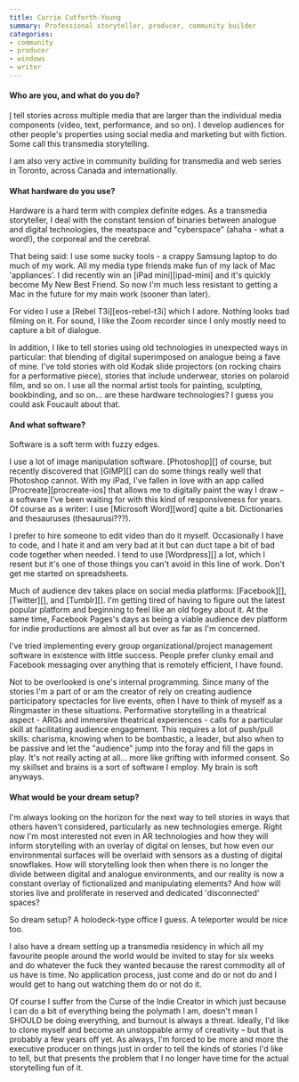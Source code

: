 ```yaml
---
title: Carrie Cutforth-Young
summary: Professional storyteller, producer, community builder
categories:
- community
- producer
- windows
- writer
---
```


#### Who are you, and what do you do?

[I](http://carriecutforthyoung.com/ "Carrie's website.") tell stories across multiple media that are larger than the individual media components (video, text, performance, and so on). I develop audiences for other people's properties using social media and marketing but with fiction. Some call this transmedia storytelling. 

I am also very active in community building for transmedia and web series in Toronto, across Canada and internationally.

#### What hardware do you use?

Hardware is a hard term with complex definite edges. As a transmedia storyteller, I deal with the constant tension of binaries between analogue and digital technologies, the meatspace and "cyberspace" (ahaha - what a word!), the corporeal and the cerebral. 

That being said: I use some sucky tools - a crappy Samsung laptop to do much of my work. All my media type friends make fun of my lack of Mac 'appliances'. I did recently win an [iPad mini][ipad-mini] and it's quickly become My New Best Friend. So now I'm much less resistant to getting a Mac in the future for my main work (sooner than later).

For video I use a [Rebel T3i][eos-rebel-t3i] which I adore. Nothing looks bad filming on it. For sound, I like the Zoom recorder since I only mostly need to capture a bit of dialogue.

In addition, I like to tell stories using old technologies in unexpected ways in particular: that blending of digital superimposed on analogue being a fave of mine. I've told stories with old Kodak slide projectors (on rocking chairs for a performative piece), stories that include underwear, stories on polaroid film, and so on. I use all the normal artist tools for painting, sculpting, bookbinding, and so on... are these hardware technologies? I guess you could ask Foucault about that.

#### And what software?

Software is a soft term with fuzzy edges.

I use a lot of image manipulation software. [Photoshop][] of course, but recently discovered that [GIMP][] can do some things really well that Photoshop cannot. With my iPad, I've fallen in love with an app called [Procreate][procreate-ios] that allows me to digitally paint the way I draw – a software I've been waiting for with this kind of responsiveness for years. Of course as a writer: I use [Microsoft Word][word] quite a bit. Dictionaries and thesauruses (thesaurusi???).

I prefer to hire someone to edit video than do it myself. Occasionally I have to code, and I hate it and am very bad at it but can duct tape a bit of bad code together when needed. I tend to use [Wordpress][] a lot, which I resent but it's one of those things you can't avoid in this line of work. Don't get me started on spreadsheets.

Much of audience dev takes place on social media platforms: [Facebook][], [Twitter][], and [Tumblr][]. I'm getting tired of having to figure out the latest popular platform and beginning to feel like an old fogey about it. At the same time, Facebook Pages's days as being a viable audience dev platform for indie productions are almost all but over as far as I'm concerned.

I've tried implementing every group organizational/project management software in existence with little success. People prefer clunky email and Facebook messaging over anything that is remotely efficient, I have found.

Not to be overlooked is one's internal programming. Since many of the stories I'm a part of or am the creator of rely on creating audience participatory spectacles for live events, often I have to think of myself as a Ringmaster in these situations. Performative storytelling in a theatrical aspect - ARGs and immersive theatrical experiences - calls for a particular skill at facilitating audience engagement. This requires a lot of push/pull skills: charisma, knowing when to be bombastic, a leader, but also when to be passive and let the "audience" jump into the foray and fill the gaps in play. It's not really acting at all... more like grifting with informed consent. So my skillset and brains is a sort of software I employ. My brain is soft anyways.

#### What would be your dream setup?

I'm always looking on the horizon for the next way to tell stories in ways that others haven't considered, particularly as new technologies emerge. Right now I'm most interested not even in AR technologies and how they will inform storytelling with an overlay of digital on lenses, but how even our environmental surfaces will be overlaid with sensors as a dusting of digital snowflakes. How will storytelling look then when there is no longer the divide between digital and analogue environments, and our reality is now a constant overlay of fictionalized and manipulating elements? And how will stories live and proliferate in reserved and dedicated 'disconnected' spaces?

So dream setup? A holodeck-type office I guess. A teleporter would be nice too.

I also have a dream setting up a transmedia residency in which all my favourite people around the world would be invited to stay for six weeks and do whatever the fuck they wanted because the rarest commodity all of us have is time. No application process, just come and do or not do and I would get to hang out watching them do or not do it. 

Of course I suffer from the Curse of the Indie Creator in which just because I can do a bit of everything being the polymath I am, doesn't mean I SHOULD be doing everything, and burnout is always a threat. Ideally, I'd like to clone myself and become an unstoppable army of creativity – but that is probably a few years off yet. As always, I'm forced to be more and more the executive producer on things just in order to tell the kinds of stories I'd like to tell, but that presents the problem that I no longer have time for the actual storytelling fun of it.